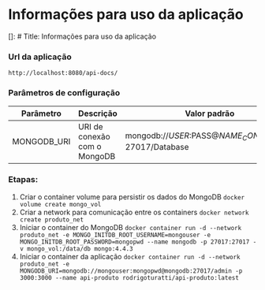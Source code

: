 # Informações para uso da aplicação
[]: # Title: Informações para uso da aplicação

### Url da aplicação
`http://localhost:8080/api-docs/`


### Parâmetros de configuração
| Parâmetro | Descrição | Valor padrão |
| --- | --- | --- |
| MONGODB_URI | URI de conexão com o MongoDB | mongodb://$USER:$PASS@$NAME_CONTAINER:27017/$Database |


### Etapas:
1. Criar o container volume para persistir os dados do MongoDB
`docker volume create mongo_vol`
1. Criar a network para comunicação entre os containers
`docker network create produto_net`
1. Iniciar o container do MongoDB
`docker container run -d --network produto_net -e MONGO_INITDB_ROOT_USERNAME=mongouser -e MONGO_INITDB_ROOT_PASSWORD=mongopwd --name mongodb -p 27017:27017 -v mongo_vol:/data/db mongo:4.4.3`
1. Iniciar o container da aplicação
`docker container run -d --network produto_net -e MONGODB_URI=mongodb://mongouser:mongopwd@mongodb:27017/admin -p 3000:3000 --name api-produto rodrigoturatti/api-produto:latest`